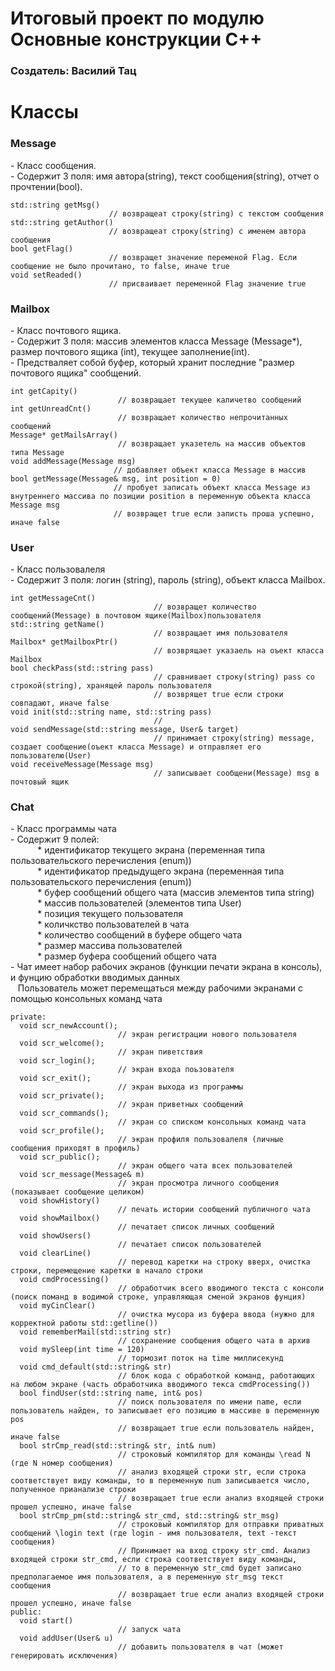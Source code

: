 <h1>Итоговый проект по модулю Основные конструкции C++</h1>
<h3>Создатель: Василий Тац</h3>

<h1>Классы</h1>

<h3>Message</h3>
- Класс сообщения. <br />
- Содержит 3 поля: имя автора(string), текст сообщения(string), отчет о прочтении(bool).<br />

	std::string getMsg()  
                          // возвращеат строку(string) с текстом сообщения
	std::string getAuthor()
                          // возвращеат строку(string) с именем автора сообщения
	bool getFlag()
                          // возвращет значение переменой Flag. Если сообщение не было прочитано, то false, иначе true
	void setReaded()
                          // присваивает переменной Flag значение true
                          
<h3>Mailbox</h3>
- Класс почтового ящика.<br />
- Содержит 3 поля: массив элементов класса Message (Message*), размер почтового ящика (int), текущее заполнение(int).<br />
- Предстваляет собой буфер, который хранит последние "размер почтового ящика" сообщений.<br />

	int getCapity()        
                            // возвращает текущее каличетво сообщений
	int getUnreadCnt()
                            // возвращает количество непрочитанных сообщений
	Message* getMailsArray()
                            // возвращает указетель на массив объектов типа Message
	void addMessage(Message msg)
                           // добавляет объект класса Message в массив
	bool getMessage(Message& msg, int position = 0)
                           // пробует записать объект класса Message из внутреннего массива по позиции position в переменную объекта класса Message msg
                           // возвращет true если записть проша успешно, иначе false

<h3>User</h3>
- Класс пользовалеля<br />
- Содержит 3 поля: логин (string), пароль (string), объект класса Mailbox. <br />

	int getMessageCnt()
                                    // возвращет количество сообщений(Message) в почтовом ящике(Mailbox)пользователя
	std::string getName()
                                    // возвращает имя пользователя
	Mailbox* getMailboxPtr()
                                    // возврящает указаель на оъект класса Mailbox
	bool checkPass(std::string pass)
                                    // сравнивает строку(string) pass со строкой(string), хранящей пароль пользователя
                                    // возврящет true если строки совпадают, иначе false
	void init(std::string name, std::string pass)
                                    //
	void sendMessage(std::string message, User& target)
                                    // принимает строку(string) message, создает сообщение(оъект класса Message) и отправляет его пользователю(User)
	void receiveMessage(Message msg)
                                    // записывает сообщени(Message) msg в почтовый ящик

<h3>Chat</h3>
- Класс программы чата <br />
- Содержит 9 полей:  <br />
 &nbsp;&nbsp;&nbsp;&nbsp;&nbsp;&nbsp;&nbsp;&nbsp;&nbsp;&nbsp;&nbsp;* идентификатор текущего экрана (переменная типа пользовательского перечисления (enum)) <br />
 &nbsp;&nbsp;&nbsp;&nbsp;&nbsp;&nbsp;&nbsp;&nbsp;&nbsp;&nbsp;&nbsp;* идентификатор предыдущего экрана (переменная типа пользовательского перечисления (enum)) <br />
 &nbsp;&nbsp;&nbsp;&nbsp;&nbsp;&nbsp;&nbsp;&nbsp;&nbsp;&nbsp;&nbsp;* буфер сообщений общего чата (массив элементов типа string)<br />
 &nbsp;&nbsp;&nbsp;&nbsp;&nbsp;&nbsp;&nbsp;&nbsp;&nbsp;&nbsp;&nbsp;* массив пользователей (элементов типа User)<br />
 &nbsp;&nbsp;&nbsp;&nbsp;&nbsp;&nbsp;&nbsp;&nbsp;&nbsp;&nbsp;&nbsp;* позиция текущего пользователя<br />
 &nbsp;&nbsp;&nbsp;&nbsp;&nbsp;&nbsp;&nbsp;&nbsp;&nbsp;&nbsp;&nbsp;* количкство пользователей в чата<br />
 &nbsp;&nbsp;&nbsp;&nbsp;&nbsp;&nbsp;&nbsp;&nbsp;&nbsp;&nbsp;&nbsp;* количество сообщений в буфере общего чата<br />
 &nbsp;&nbsp;&nbsp;&nbsp;&nbsp;&nbsp;&nbsp;&nbsp;&nbsp;&nbsp;&nbsp;* размер массива пользователей<br />
 &nbsp;&nbsp;&nbsp;&nbsp;&nbsp;&nbsp;&nbsp;&nbsp;&nbsp;&nbsp;&nbsp;* размер буфера сообщений общего чата<br />
- Чат имеет набор рабочих экранов (функции печати экрана в консоль), и фунцию обработки вводимых данных<br />
&nbsp;&nbsp;&nbsp;Пользователь может перемещаться между рабочими экранами с помощью консольных команд чата<br />

	private:
	  void scr_newAccount();
                            // экран регистрации нового пользователя
	  void scr_welcome();
                            // экран пиветствия
	  void scr_login();
                            // экран входа поьзователя
	  void scr_exit();
                            // экран выхода из программы
	  void scr_private();
                            // экран приветных сообщений
	  void scr_commands();
                            // экран со списком консольных команд чата
	  void scr_profile();
                            // экран профиля пользовалеля (личные сообщения приходят в профиль)
	  void scr_public();
                            // экран общего чата всех пользователей
	  void scr_message(Message& m)
                            // экран просмотра личного сообщения (показывает сообщение целиком)
	  void showHistory()
                            // печать истории сообщений публичного чата
	  void showMailbox()
                            // печатает список личных сообщений
	  void showUsers()
                            // печатает список пользователей
	  void clearLine()
                            // перевод каретки на строку вверх, очистка строки, перемещение каретки в начало строки
	  void cmdProcessing()
                            // обработчик всего вводимого текста с консоли (поиск поманд в водимой строке, управляющая сменой экранов фунция)
	  void myCinClear()
                            // очистка мусора из буфера ввода (нужно для корректной работы std::getline())
	  void rememberMail(std::string str)
                            // сохранение сообщения общего чата в архив
	  void mySleep(int time = 120)
                            // тормозит поток на time миллисекунд
	  void cmd_default(std::string& str)
                            // блок кода с обработкой команд, работающих на любом экране (часть обработчика вводимого текса cmdProcessing()) 
	  bool findUser(std::string name, int& pos)
                            // поиск пользователя по имени name, если пользователь найден, то записывает его позицию в массиве в переменную pos
                            // возвращает true если пользователь найден, иначе false
	  bool strCmp_read(std::string& str, int& num)
                            // строковый компилятор для команды \read N (где N номер сообщения)
                            // анализ входящей строки str, если строка соответствует виду команды, то в переменную num записывается число, полученное прианализе строки
                            // возвращает true если анализ входящей строки прошел успешно, иначе false
	  bool strCmp_pm(std::string& str_cmd, std::string& str_msg)
                            // строковый компилятор для отправки приватных сообщений \login text (где login - имя пользователя, text -текст сообщения)
                            // Принимает на вход строку str_cmd. Анализ входящей строки str_cmd, если строка соответствует виду команды,
                            // то в переменную str_cmd будет записано предполагаемое имя пользователя, а в переменную str_msg текст сообщения
                            // возвращает true если анализ входящей строки прошел успешно, иначе false
	public:
	  void start()
                            // запуск чата
	  void addUser(User& u)
                            // добавить пользователя в чат (может генерировать исключения)
